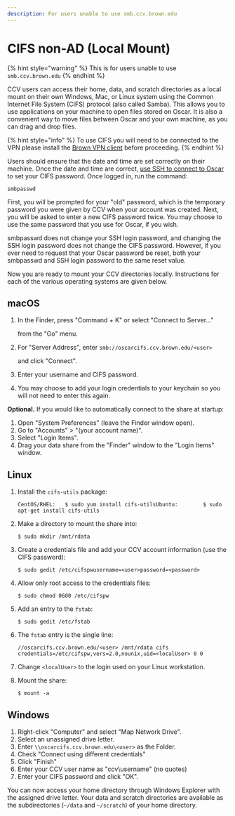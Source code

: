 ```yaml
---
description: For users unable to use smb.ccv.brown.edu
---
```


# CIFS  non-AD \(Local Mount\)



{% hint style="warning" %}
This is for users unable to use `smb.ccv.brown.edu`
{% endhint %}

CCV users can access their home, data, and scratch directories as a local mount on their own Windows, Mac, or Linux system using the Common Internet File System \(CIFS\) protocol \(also called Samba\). This allows you to use applications on your machine to open files stored on Oscar. It is also a convenient way to move files between Oscar and your own machine, as you can drag and drop files.

{% hint style="info" %}
To use CIFS you will need to be connected to the VPN please install the [Brown VPN client](https://vpn.brown.edu) before proceeding.
{% endhint %}

Users should ensure that the date and time are set correctly on their machine. Once the date and time are correct, [use SSH to connect to Oscar](https://app.gitbook.com/@brown-cis/s/oscar/~/drafts/-Lg4RZ07lpbY8-GXym-g/primary/connecting-to-oscar/ssh) to set your CIFS password. Once logged in, run the command:

```text
smbpasswd
```

First, you will be prompted for your "old" password, which is the temporary password you were given by CCV when your account was created. Next, you will be asked to enter a new CIFS password twice. You may choose to use the same password that you use for Oscar, if you wish.

smbpasswd does not change your SSH login password, and changing the SSH login password does not change the CIFS password. However, if you ever need to request that your Oscar password be reset, both your smbpasswd and SSH login password to the same reset value.‌

Now you are ready to mount your CCV directories locally. Instructions for each of the various operating systems are given below.‌

## macOS <a id="macos"></a>

1. In the Finder, press "Command + K" or select "Connect to Server..."

   from the "Go" menu.

2. For "Server Address", enter `smb://oscarcifs.ccv.brown.edu/<user>`

   and click "Connect".

3. Enter your username and CIFS password.
4. You may choose to add your login credentials to your keychain so you will not need to enter this again.

**Optional.** If you would like to automatically connect to the share at startup:‌

1. Open "System Preferences" \(leave the Finder window open\).
2. Go to "Accounts" &gt; "\(your account name\)".
3. Select "Login Items".
4. Drag your data share from the "Finder" window to the "Login Items" window.‌

## Linux <a id="linux"></a>

1. Install the `cifs-utils` package:

   ```text
   CentOS/RHEL:   $ sudo yum install cifs-utilsUbuntu:        $ sudo apt-get install cifs-utils
   ```

2. Make a directory to mount the share into:

   ```text
   $ sudo mkdir /mnt/rdata
   ```

3. Create a credentials file and add your CCV account information \(use the CIFS password\):

   ```text
   $ sudo gedit /etc/cifspw​username=<user>password=<password>
   ```

4. Allow only root access to the credentials files:

   ```text
   $ sudo chmod 0600 /etc/cifspw
   ```

5. Add an entry to the `fstab`:

   ```text
   $ sudo gedit /etc/fstab
   ```

6. The `fstab` entry is the single line:

   ```text
   //oscarcifs.ccv.brown.edu/<user> /mnt/rdata cifs credentials=/etc/cifspw,vers=2.0,nounix,uid=<localUser> 0 0
   ```

7. Change `<localUser>` to the login used on your Linux workstation.
8. Mount the share:

   ```text
   $ mount -a‌
   ```

## Windows <a id="windows"></a>

1. Right-click "Computer" and select "Map Network Drive".
2. Select an unassigned drive letter.
3. Enter `\\oscarcifs.ccv.brown.edu\<user>` as the Folder.
4. Check "Connect using different credentials"
5. Click "Finish"
6. Enter your CCV user name as "ccv\username" \(no quotes\)
7. Enter your CIFS password and click "OK".

You can now access your home directory through Windows Explorer with the assigned drive letter. Your data and scratch directories are available as the subdirectories \(`~/data` and `~/scratch`\) of your home directory.

